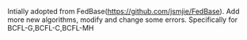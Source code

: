
Intially adopted from FedBase(https://github.com/jsmjie/FedBase).
Add more new algorithms, modify and change some errors. 
Specifically for BCFL-G,BCFL-C,BCFL-MH
